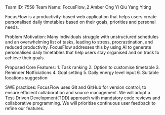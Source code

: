 Team ID: 7558
Team Name: FocusFlow_2
Amber Ong Yi Qiu
Yang Yiting

FocusFlow is a productivity-based web application that helps users create personalised daily timetables based on their goals, priorities and personal needs. 

Problem Motivation:
Many individuals struggle with unstructured schedules and an overwhelming list of tasks, leading to stress, procrastination, and reduced productivity. FocusFlow addresses this by using AI to generate personalised daily timetables that help users stay organised and on track to achieve their goals.

Proposed Core Features:
    1. Task ranking
    2. Option to customise timetable
    3. Reminder Notficiations
    4. Goal setting
    5. Daily energy level input
    6. Suitable locations suggestion

SWE practices:
FocusFlow uses Git and GitHub for version control, to ensure efficient collaboration and source management.
We will adopt a Test-Driven Development(TDD) approach with mandatory code reviews and collaborative programming.
We will prioritise continuous user feedback to refine our features. 